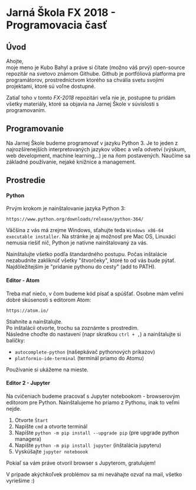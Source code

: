# Jarná Škola FX 2018 - Programovacia časť

## Úvod
Ahojte,  
moje meno je Kubo Bahyl a práve si čítate (možno váš prvý) open-source repozitár na svetovo známom Githube. Github je portfóliová platforma pre programátorov, prostredníctvom ktorého sa chvália svetu svojimi projektami, ktoré sú voľne dostupné.

Zatiaľ toho v tomto *FX-2018* repozitári veľa nie je, postupne tu pridám všetky materiály, ktoré sa objavia na Jarnej Škole v súvislosti s programovaním.

## Programovanie

Na Jarnej Škole budeme programovať v jazyku Python 3. Je to jeden z najrozšírenejších interpretovaných jazykov vôbec a veľa odvetví (výskum, web development, machine learning,..) je na ňom postavených. Naučíme sa základné používanie, nejaké knižnice a management.

## Prostredie

#### Python

Prvým krokom je nainštalovanie jazyka Python 3:

`https://www.python.org/downloads/release/python-364/`

Väčšina z vás má zrejme Windows, sťahujte teda `Windows x86-64 executable installer`. Na stránke je aj možnosť pre Mac OS, Linuxáci nemusia riešiť nič, Python je natívne nainštalovaný za vás.  

Nainštalujte všetko podľa štandardného postupu. Počas inštalácie nezabudnite zakliknúť všetky "štvorčeky", ktoré to od vás bude pýtať. Najdôležitejším je "pridanie pythonu do cesty" (add to PATH).

#### Editor - Atom

Treba mať niečo, v čom budeme kód písať a spúšťať. Osobne mám veľmi dobré skúsenosti s editorom Atom:

`https://atom.io/`

Stiahnite a nainštalujte.  
Po inštalácii otvorte, trochu sa zoznámte s prostredím.  
Následne choďte do nastavení (napr skratkou `ctrl + ,`) a nainštalujte si balíčky:

* `autocomplete-python` (našepkávač pythonových príkazov)
* `platformio-ide-terminal` (terminál priamo do Atomu)

Používanie si ukážeme na mieste.

#### Editor 2 - Jupyter

Na cvičeniach budeme pracovať s Jupyter notebookom - browserovým editorom pre Python. Nainštalujeme ho priamo z Pythonu, inak to veľmi nejde.

1. Otvorte `Štart`
2. Napíšte `cmd` a otvorte terminál
3. Napíšte `python -m pip install --upgrade pip` (pre upgrade python managera)
4. Napíšte `python -m pip install jupyter` (inštalácia jupyteru)
5. Vyskúšajte `jupyter noteboook`

Pokiaľ sa vám práve otvoril browser s Jupyterom, gratulujem!

V prípade akýchkoľvek problémov sa mi neváhajte ozvať na mail, všetko vyriešime :)
